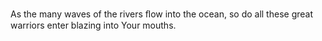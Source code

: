 As the many waves of the rivers ﬂow into the ocean, so do all these great warriors enter blazing into Your mouths.